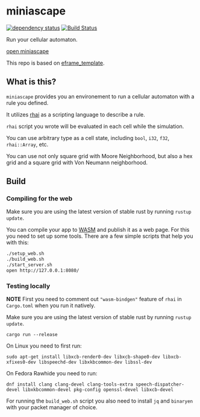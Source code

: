 # miniascape

[![dependency status](https://deps.rs/repo/github/emilk/eframe_template/status.svg)](https://deps.rs/repo/github/emilk/eframe_template)
[![Build Status](https://github.com/emilk/eframe_template/workflows/CI/badge.svg)](https://github.com/emilk/eframe_template/actions?workflow=CI)

Run your cellular automaton.

[open miniascape](https://toruniina.github.io/miniascape-rs/)

This repo is based on [eframe_template](https://github.com/emilk/eframe_template).

## What is this?

`miniascape` provides you an environement to run a cellular automaton with a rule you defined.

It utilizes [rhai](https://rhai.rs) as a scripting language to describe a rule.

`rhai` script you wrote will be evaluated in each cell while the simulation.

You can use arbitrary type as a cell state, including `bool`, `i32`, `f32`, `rhai::Array`, etc.

You can use not only square grid with Moore Neighborhood, but also a hex grid and a square grid with Von Neumann neighborhood.

## Build

### Compiling for the web

Make sure you are using the latest version of stable rust by running `rustup update`.

You can compile your app to [WASM](https://en.wikipedia.org/wiki/WebAssembly) and publish it as a web page. For this you need to set up some tools. There are a few simple scripts that help you with this:

```sh
./setup_web.sh
./build_web.sh
./start_server.sh
open http://127.0.0.1:8080/
```

### Testing locally

**NOTE** First you need to comment out `"wasm-bindgen"` feature of `rhai` in `Cargo.toml` when you run it natively.

Make sure you are using the latest version of stable rust by running `rustup update`.

`cargo run --release`

On Linux you need to first run:

`sudo apt-get install libxcb-render0-dev libxcb-shape0-dev libxcb-xfixes0-dev libspeechd-dev libxkbcommon-dev libssl-dev`

On Fedora Rawhide you need to run:

`dnf install clang clang-devel clang-tools-extra speech-dispatcher-devel libxkbcommon-devel pkg-config openssl-devel libxcb-devel`

For running the `build_web.sh` script you also need to install `jq` and `binaryen` with your packet manager of choice.

